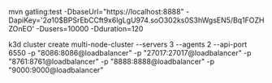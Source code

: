 mvn gatling:test -DbaseUrl="https://localhost:8888" -DapiKey='$2a$10$BPSrEbCCft9x6lgLgU974.soO302ks0S3hWgsEN5/Bq1FOZHZOnEO' -Dusers=10000 -Dduration=120


k3d cluster create multi-node-cluster --servers 3 --agents 2 --api-port 6550 -p "8086:8086@loadbalancer" -p "27017:27017@loadbalancer" -p "8761:8761@loadbalancer" -p "8888:8888@loadbalancer" -p "9000:9000@loadbalancer"
